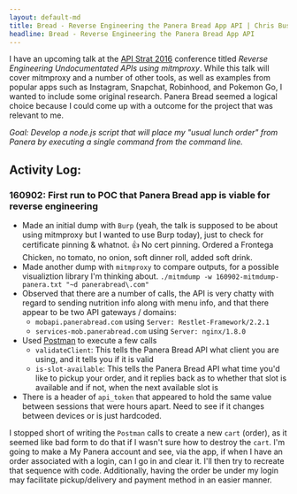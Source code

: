 ```yaml
---
layout: default-md
title: Bread - Reverse Engineering the Panera Bread App API | Chris Busse
headline: Bread - Reverse Engineering the Panera Bread App API
---
```


I have an upcoming talk at the [API Strat 2016](http://apistrat.com/) conference titled _Reverse Engineering Undocumentated APIs using mitmproxy_. While this talk will cover mitmproxy and a number of other tools, as well as examples from popular apps such as Instagram, Snapchat, Robinhood, and Pokemon Go, I wanted to include some original research. Panera Bread seemed a logical choice because I could come up with a outcome for the project that was relevant to me.

_Goal: Develop a node.js script that will place my "usual lunch order" from Panera by executing a single command from the command line._

## Activity Log:

### 160902: First run to POC that Panera Bread app is viable for reverse engineering

- Made an initial dump with `Burp` (yeah, the talk is supposed to be about using mitmproxy but I wanted to use Burp today), just to check for certificate pinning & whatnot. :thumbsup: No cert pinning. Ordered a Frontega Chicken, no tomato, no onion, soft dinner roll, added soft drink.
- Made another dump with `mitmproxy` to compare outputs, for a possible visualiztion library I'm thinking about. `./mitmdump -w 160902-mitmdump-panera.txt "~d panerabread\.com"`
- Observed that there are a number of calls, the API is very chatty with regard to sending nutrition info along with menu info, and that there appear to be two API gateways / domains:
  - `mobapi.panerabread.com` using `Server: Restlet-Framework/2.2.1`
  - `services-mob.panerabread.com` using `Server: nginx/1.8.0`
- Used [Postman](https://www.getpostman.com/) to execute a few calls
  - `validateClient`: This tells the Panera Bread API what client you are using, and it tells you if it is valid
  - `is-slot-available`: This tells the Panera Bread API what time you'd like to pickup your order, and it replies back as to whether that slot is available and if not, when the next available slot is
- There is a header of `api_token` that appeared to hold the same value between sessions that were hours apart. Need to see if it changes between devices or is just hardcoded.

I stopped short of writing the `Postman` calls to create a new `cart` (order), as it seemed like bad form to do that if I wasn't sure how to destroy the `cart`. I'm going to make a My Panera account and see, via the app, if when I have an order associated with a login, can I go in and clear it. I'll then try to recreate that sequence with code. Additionally, having the order be under my login may facilitate pickup/delivery and payment method in an easier manner.

